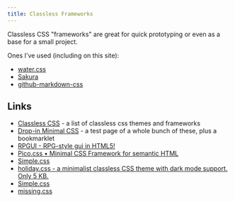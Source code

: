```yaml
---
title: Classless Frameworks
---
```


Classless CSS "frameworks" are great for quick prototyping or even as a base for a small project.

Ones I've used (including on this site):

- [water.css](https://github.com/kognise/water.css)
- [Sakura](https://github.com/oxalorg/sakura)
- [github-markdown-css](https://github.com/sindresorhus/github-markdown-css)

## Links

- [Classless CSS](https://github.com/dbohdan/classless-css) - a list of classless css themes and frameworks
- [Drop-in Minimal CSS](https://dohliam.github.io/dropin-minimal-css/) - a test page of a whole bunch of these, plus a bookmarklet
- [RPGUI - RPG-style gui in HTML5!](http://ronenness.github.io/RPGUI/)
- [Pico.css • Minimal CSS Framework for semantic HTML](https://picocss.com/)
- [Simple.css](https://simplecss.org/)
- [holiday.css - a minimalist classless CSS theme with dark mode support. Only 5 KB.](https://holidaycss.js.org/)
- [Simple.css](https://simplecss.org/)
- [missing.css](https://missing.style/)

